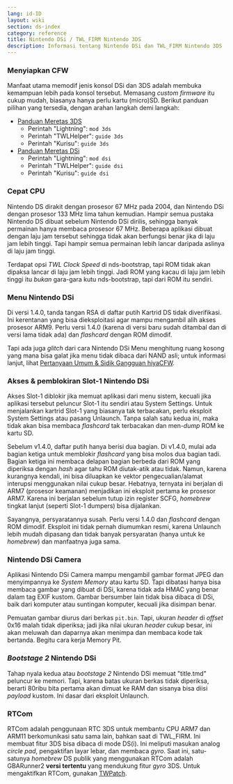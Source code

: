 ```yaml
---
lang: id-ID
layout: wiki
section: ds-index
category: reference
title: Nintendo DSi / TWL_FIRM Nintendo 3DS
description: Informasi tentang Nintendo DSi dan TWL_FIRM Nintendo 3DS
---
```


### Menyiapkan CFW
Manfaat utama memodif jenis konsol DSi dan 3DS adalah membuka kemampuan lebih pada konsol tersebut. Memasang *custom firmware* itu cukup mudah, biasanya hanya perlu kartu (micro)SD. Berikut panduan pilihan yang tersedia, dengan arahan langkah demi langkah:

- [Panduan Meretas 3DS](https://3ds.hacks.guide)
    - Perintah "Lightning": `mod 3ds`
    - Perintah "TWLHelper": `guide 3ds`
    - Perintah "Kurisu": `guide 3ds`
- [Panduan Meretas DSi](https://dsi.cfw.guide)
    - Perintah "Lightning": `mod dsi`
    - Perintah "TWLHelper": `guide dsi`
    - Perintah "Kurisu": `guide dsi`

### Cepat CPU
Nintendo DS dirakit dengan prosesor 67 MHz pada 2004, dan Nintendo DSi dengan prosesor 133 MHz lima tahun kemudian. Hampir semua pustaka Nintendo DS dibuat sebelum Nintendo DSi dirilis, sehingga banyak permainan hanya membaca prosesor 67 MHz. Beberapa aplikasi dibuat dengan laju jam tersebut sehingga tidak akan berfungsi benar jika di laju jam lebih tinggi. Tapi hampir semua permainan lebih lancar daripada aslinya di laju jam tinggi.

Terdapat opsi *TWL Clock Speed* di nds-bootstrap, tapi ROM tidak akan dipaksa lancar di laju jam lebih tinggi. Jadi ROM yang kacau di laju jam lebih tinggi itu *bukan* gara-gara kutu nds-bootstrap, tapi dari ROM itu sendiri.

### Menu Nintendo DSi
Di versi 1.4.0, tanda tangan RSA di daftar putih Kartrid DS tidak diverifikasi. Ini kerentanan yang bisa dieksploitasi agar mampu mengambil alih akses prosesor ARM9. Perlu versi 1.4.0 (karena di versi baru sudah ditambal dan di versi lama tidak ada) dan *flashcard* dengan ROM dimodif.

Tapi ada juga *glitch* dari cara Nintendo DSi Menu menghitung ruang kosong yang mana bisa galat jika menu tidak dibaca dari NAND asli; untuk informasi lanjut, lihat [Pertanyaan Umum & Sidik Gangguan hiyaCFW](../hiyacfw/faq#kutu-memori-sisa-ruang).

### Akses & pemblokiran Slot-1 Nintendo DSi
Akses Slot-1 diblokir jika memuat aplikasi dari menu sistem, kecuali jika aplikasi tersebut peluncur Slot-1 itu sendiri atau System Settings. Untuk menjalankan kartrid Slot-1 yang biasanya tak terbacakan, perlu eksploit System Settings atau pasang Unlaunch. Tanpa salah satu kedua ini, maka tidak akan bisa membaca *flashcard* tak terbacakan dan men-*dump* ROM ke kartu SD.

Sebelum v1.4.0, daftar putih hanya berisi dua bagian. Di v1.4.0, mulai ada bagian ketiga untuk memblokir *flashcard* yang bisa molos dua bagian tadi. Bagian ketiga ini membaca delapan bagian berbeda dari ROM yang diperiksa dengan *hash* agar tahu ROM diutak-atik atau tidak. Namun, karena kurangnya kendali, ini bisa diluapkan ke vektor pengecualian/alamat interupsi menggunakan nilai cukup besar. Hebatnya, ternyata ini berjalan di ARM7 (prosesor keamanan) menjadikan ini eksploit pertama ke prosesor ARM7. Karena ini berjalan sebelum tutup izin register SCFG, *homebrew* tingkat lanjut (seperti Slot-1 dumpers) bisa dijalankan.

Sayangnya, persyaratannya susah. Perlu versi 1.4.0 dan *flashcard* dengan ROM dimodif. Eksploit ini tidak pernah diumumkan resmi, karena Unlaunch lebih mudah dipasang dan tidak banyak persyaratan (hanya untuk ke *homebrew*) dan manfaatnya juga sama.

### Nintendo DSi Camera
Aplikasi Nintendo DSi Camera mampu mengambil gambar format JPEG dan menyimpannya ke *System Memory* atau kartu SD. Tapi dibatasi hanya bisa membaca gambar yang dibuat di DSi, karena tidak ada HMAC yang benar dalam tag EXIF kustom. Gambar bersumber lain tidak bisa dibaca di DSi, baik dari komputer atau suntingan komputer, kecuali jika disimpan benar.

Pemuatan gambar diurus dari berkas `pit.bin`. Tapi, ukuran *header* di *offset* 0x16 malah tidak diperiksa; jadi jika nilai ukuran *header* cukup besar, ini akan meluwah dan daparnya akan menimpa dan membaca kode tak bertanda. Begitu cara kerja Memory Pit.

### *Bootstage 2* Nintendo DSi
Tahap nyala kedua atau *bootstage 2* Nintendo DSi memuat "title.tmd" peluncur ke memori. Tapi, karena batas ukuran berkas tidak diperiksa, berarti 80ribu bita pertama akan dimuat ke RAM dan sisanya bisa diisi *payload* kustom. Ini dasar dari eksploit Unlaunch.

### RTCom
RTCom adalah penggunaan RTC 3DS untuk membantu CPU ARM7 dan ARM11 berkomunikasi satu sama lain, bahkan saat di TWL_FIRM. Ini membuat fitur 3DS bisa dibaca di mode DS(i). Ini meliputi masukan analog *circle pad*, pengaktifan layar lebar, dan membaca *gyro*. Saat ini, satu-satunya *homebrew* DS publik yang menggunakan RTCom adalah GBARunner2 **versi tertentu** yang mendukung fitur *gyro* 3DS. Untuk mengaktifkan RTCom, gunakan [TWPatch](https://gbatemp.net/threads/542694/).
